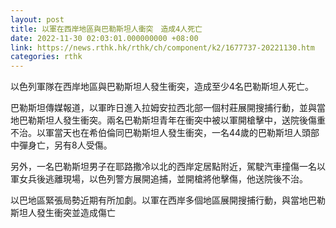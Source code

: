 ```yaml
---
layout: post
title: 以軍在西岸地區與巴勒斯坦人衝突　造成4人死亡
date: 2022-11-30 02:03:01.000000000 +08:00
link: https://news.rthk.hk/rthk/ch/component/k2/1677737-20221130.htm
categories: rthk
---
```


以色列軍隊在西岸地區與巴勒斯坦人發生衝突，造成至少4名巴勒斯坦人死亡。

巴勒斯坦傳媒報道，以軍昨日進入拉姆安拉西北部一個村莊展開搜捕行動，並與當地巴勒斯坦人發生衝突。兩名巴勒斯坦青年在衝突中被以軍開槍擊中，送院後傷重不治。以軍當天也在希伯倫同巴勒斯坦人發生衝突，一名44歲的巴勒斯坦人頭部中彈身亡，另有8人受傷。

另外，一名巴勒斯坦男子在耶路撒冷以北的西岸定居點附近，駕駛汽車撞傷一名以軍女兵後逃離現場，以色列警方展開追捕，並開槍將他擊傷，他送院後不治。

以巴地區緊張局勢近期有所加劇。以軍在西岸多個地區展開搜捕行動，與當地巴勒斯坦人發生衝突並造成傷亡
